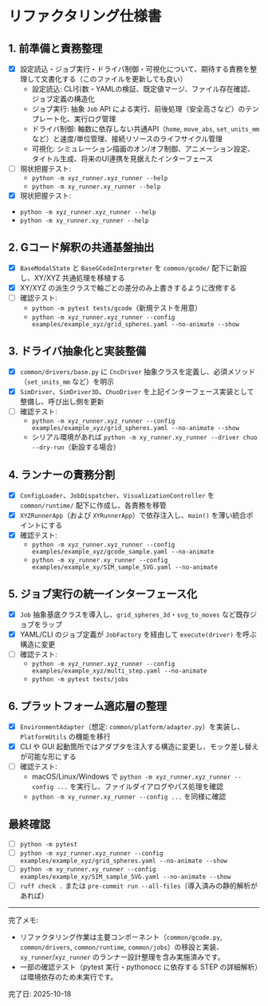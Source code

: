 # リファクタリング仕様書

## 1. 前準備と責務整理
- [x] 設定読込・ジョブ実行・ドライバ制御・可視化について、期待する責務を整理して文書化する（このファイルを更新しても良い）
  - 設定読込: CLI引数・YAMLの検証、既定値マージ、ファイル存在確認、ジョブ定義の構造化
  - ジョブ実行: 抽象 `Job` API による実行、前後処理（安全高さなど）のテンプレート化、実行ログ管理
  - ドライバ制御: 軸数に依存しない共通API（`home`, `move_abs`, `set_units_mm` など）と速度/単位管理、接続リソースのライフサイクル管理
  - 可視化: シミュレーション描画のオン/オフ制御、アニメーション設定、タイトル生成、将来のUI連携を見据えたインターフェース
- [ ] 現状把握テスト:  
  - `python -m xyz_runner.xyz_runner --help`  
  - `python -m xy_runner.xy_runner --help`
 - [x] 現状把握テスト:  
  - `python -m xyz_runner.xyz_runner --help`  
  - `python -m xy_runner.xy_runner --help`

## 2. Gコード解釈の共通基盤抽出
- [x] `BaseModalState` と `BaseGCodeInterpreter` を `common/gcode/` 配下に新設し、XY/XYZ 共通処理を移植する
- [x] XY/XYZ の派生クラスで軸ごとの差分のみ上書きするように改修する
- [ ] 確認テスト:  
  - `python -m pytest tests/gcode`（新規テストを用意）  
  - `python -m xyz_runner.xyz_runner --config examples/example_xyz/grid_spheres.yaml --no-animate --show`

## 3. ドライバ抽象化と実装整備
- [x] `common/drivers/base.py` に `CncDriver` 抽象クラスを定義し、必須メソッド（`set_units_mm` など）を明示
- [x] `SimDriver`、`SimDriver3D`、`ChuoDriver` を上記インターフェース実装として整備し、呼び出し側を更新
- [ ] 確認テスト:  
  - `python -m xyz_runner.xyz_runner --config examples/example_xyz/grid_spheres.yaml --no-animate --show`  
  - シリアル環境があれば `python -m xy_runner.xy_runner --driver chuo --dry-run`（新設する場合）

## 4. ランナーの責務分割
- [x] `ConfigLoader`、`JobDispatcher`、`VisualizationController` を `common/runtime/` 配下に作成し、各責務を移管
- [x] `XYZRunnerApp`（および `XYRunnerApp`）で依存注入し、`main()` を薄い統合ポイントにする
- [x] 確認テスト:  
  - `python -m xyz_runner.xyz_runner --config examples/example_xyz/gcode_sample.yaml --no-animate`  
  - `python -m xy_runner.xy_runner --config examples/example_xy/SIM_sample_SVG.yaml --no-animate`

## 5. ジョブ実行の統一インターフェース化
- [x] `Job` 抽象基底クラスを導入し、`grid_spheres_3d`・`svg_to_moves` など既存ジョブをラップ
- [x] YAML/CLI のジョブ定義が `JobFactory` を経由して `execute(driver)` を呼ぶ構造に変更
- [ ] 確認テスト:  
  - `python -m xyz_runner.xyz_runner --config examples/example_xyz/multi_step.yaml --no-animate`  
  - `python -m pytest tests/jobs`

## 6. プラットフォーム適応層の整理
- [x] `EnvironmentAdapter`（想定: `common/platform/adapter.py`）を実装し、`PlatformUtils` の機能を移行
- [x] CLI や GUI 起動箇所ではアダプタを注入する構造に変更し、モック差し替えが可能な形にする
- [ ] 確認テスト:  
  - macOS/Linux/Windows で `python -m xyz_runner.xyz_runner --config ...` を実行し、ファイルダイアログやパス処理を確認  
  - `python -m xy_runner.xy_runner --config ...` を同様に確認

## 最終確認
- [ ] `python -m pytest`
- [ ] `python -m xyz_runner.xyz_runner --config examples/example_xyz/grid_spheres.yaml --no-animate --show`
- [ ] `python -m xy_runner.xy_runner --config examples/example_xy/SIM_sample_SVG.yaml --no-animate --show`
- [ ] `ruff check .` または `pre-commit run --all-files`（導入済みの静的解析があれば）

---

完了メモ:

- リファクタリング作業は主要コンポーネント（`common/gcode.py`, `common/drivers`, `common/runtime`, `common/jobs`）の移設と実装、`xy_runner`/`xyz_runner` のランナー設計整理を含み実施済みです。
- 一部の確認テスト（pytest 実行・pythonocc に依存する STEP の詳細解析）は環境依存のため未実行です。

完了日: 2025-10-18
